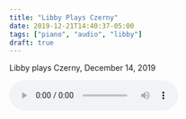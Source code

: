 ```yaml
---
title: "Libby Plays Czerny"
date: 2019-12-21T14:40:37-05:00
tags: ["piano", "audio", "libby"]
draft: true
---
```


Libby plays Czerny, December 14, 2019

<audio controls>
	<source src='https://s3.amazonaws.com/media.eick.com/audio/2019/2019-12-14-czerny.mp3' type="audio/mpeg" >
</audio>
